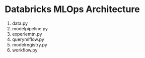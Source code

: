 # Databricks MLOps Architecture

1. data.py
2. modelpipeline.py
3. experiemtn.py
4. querymlflow.py
5. modelregistry.py
6. workflow.py
